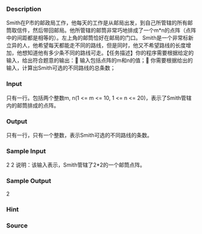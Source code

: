 
### Description
Smith在P市的邮政局工作，他每天的工作是从邮局出发，到自己所管辖的所有邮筒取信件，然后带回邮局。他所管辖的邮筒非常巧地排成了一个m*n的点阵（点阵中的间距都是相等的）。左上角的邮筒恰好在邮局的门口。 Smith是一个非常标新立异的人，他希望每天都能走不同的路线，但是同时，他又不希望路线的长度增加，他想知道他有多少条不同的路线可走。【任务描述】你的程序需要根据给定的输入，给出符合题意的输出： 输入包括点阵的m和n的值； 你需要根据给出的输入，计算出Smith可选的不同路线的总条数；
### Input
只有一行。包括两个整数m, n(1 <= m <= 10, 1 <= n <= 20)，表示了Smith管辖内的邮筒排成的点阵。
### Output
只有一行，只有一个整数，表示Smith可选的不同路线的条数。
### Sample Input
2 2
说明：该输入表示，Smith管辖了2*2的一个邮筒点阵。

### Sample Output
2

### Hint

### Source
